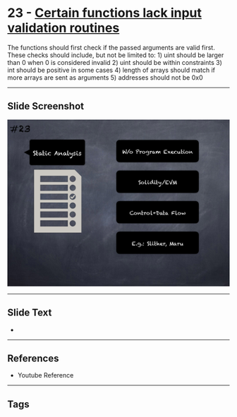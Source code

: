 
# 23 - [Certain functions lack input validation routines](./Certain%20functions%20lack%20input%20validation%20routines.md)

 The functions should first check if the passed arguments are valid first. These checks should include, but not be limited to: 1) uint should be larger than 0 when 0 is considered invalid 2) uint should be within constraints 3) int should be positive in some cases 4) length of arrays should match if more arrays are sent as arguments 5) addresses should not be 0x0


___
## Slide Screenshot
![023.png](../../images/6.Audit%20Techniques%20and%20Tools%20101/023.png)
___
## Slide Text
- 
___
## References
- Youtube Reference
___
## Tags
